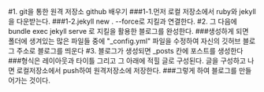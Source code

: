 #1. git을 통한 원격 저장소 github 배우기
###1-1.먼저 로컬 저장소에서 ruby와 jekyll을 다운받는다.
###1-2.jekyll new . --force로 지킬과 연결한다.
#2. 그 다음에 bundle exec jekyll serve 로 지킬을 활용한 블로그를 완성한다.
###생성하게 되면 폴더에 생겨있는 많은 파일들 중에 "_config.yml" 파일을 수정하여 자신의 깃허브 블로그 주소로 블로그를 띄운다
#3. 블로그가 생성되면 _posts 칸에 포스트를 생성한다
###형식은 레이아웃과 타이틀 그리고 그 아래에 적힐 글로 구성된다. 글을 구성하고 나면 로컬저장소에서 push하여 원격저장소에 저장한다.
###그렇게 하여 블로그를 만들어가는 것이다.
